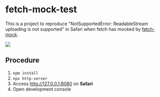 # fetch-mock-test

This is a project to reproduce "NotSupportedError: ReadableStream uploading is not supported" in Safari when fetch has mocked by [fetch-mock][].

![](https://user-images.githubusercontent.com/546312/88761220-a79d3f00-d1a9-11ea-8027-2a80bbc48fb7.png)

[fetch-mock]: https://github.com/wheresrhys/fetch-mock

## Procedure

1. `npm install`
2. `npx http-server`
3. Access http://127.0.0.1:8080 on **Safari**
4. Open development console
